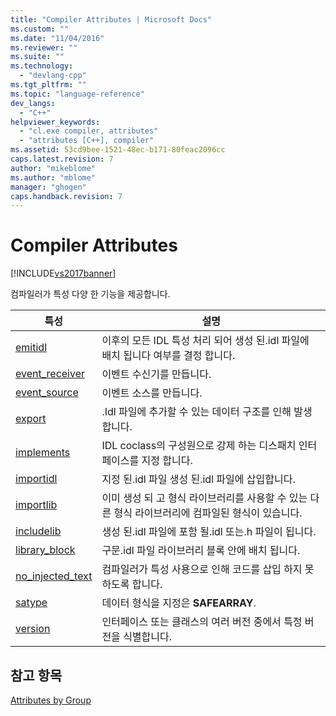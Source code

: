 ```yaml
---
title: "Compiler Attributes | Microsoft Docs"
ms.custom: ""
ms.date: "11/04/2016"
ms.reviewer: ""
ms.suite: ""
ms.technology: 
  - "devlang-cpp"
ms.tgt_pltfrm: ""
ms.topic: "language-reference"
dev_langs: 
  - "C++"
helpviewer_keywords: 
  - "cl.exe compiler, attributes"
  - "attributes [C++], compiler"
ms.assetid: 53cd9bee-1521-48ec-b171-80feac2096cc
caps.latest.revision: 7
author: "mikeblome"
ms.author: "mblome"
manager: "ghogen"
caps.handback.revision: 7
---
```

# Compiler Attributes
[!INCLUDE[vs2017banner](../assembler/inline/includes/vs2017banner.md)]

컴파일러가 특성 다양 한 기능을 제공합니다.  
  
|특성|설명|  
|--------|--------|  
|[emitidl](../windows/emitidl.md)|이후의 모든 IDL 특성 처리 되어 생성 된.idl 파일에 배치 됩니다 여부를 결정 합니다.|  
|[event\_receiver](../windows/event-receiver.md)|이벤트 수신기를 만듭니다.|  
|[event\_source](../windows/event-source.md)|이벤트 소스를 만듭니다.|  
|[export](../windows/export.md)|.Idl 파일에 추가할 수 있는 데이터 구조를 인해 발생 합니다.|  
|[implements](../windows/implements-cpp.md)|IDL coclass의 구성원으로 강제 하는 디스패치 인터페이스를 지정 합니다.|  
|[importidl](../windows/importidl.md)|지정 된.idl 파일 생성 된.idl 파일에 삽입합니다.|  
|[importlib](../windows/importlib.md)|이미 생성 되 고 형식 라이브러리를 사용할 수 있는 다른 형식 라이브러리에 컴파일된 형식이 있습니다.|  
|[includelib](../windows/includelib-cpp.md)|생성 된.idl 파일에 포함 될.idl 또는.h 파일이 됩니다.|  
|[library\_block](../windows/library-block.md)|구문.idl 파일 라이브러리 블록 안에 배치 됩니다.|  
|[no\_injected\_text](../windows/no-injected-text.md)|컴파일러가 특성 사용으로 인해 코드를 삽입 하지 못하도록 합니다.|  
|[satype](../windows/satype.md)|데이터 형식을 지정은  **SAFEARRAY**.|  
|[version](../windows/version-cpp.md)|인터페이스 또는 클래스의 여러 버전 중에서 특정 버전을 식별합니다.|  
  
## 참고 항목  
 [Attributes by Group](../windows/attributes-by-group.md)